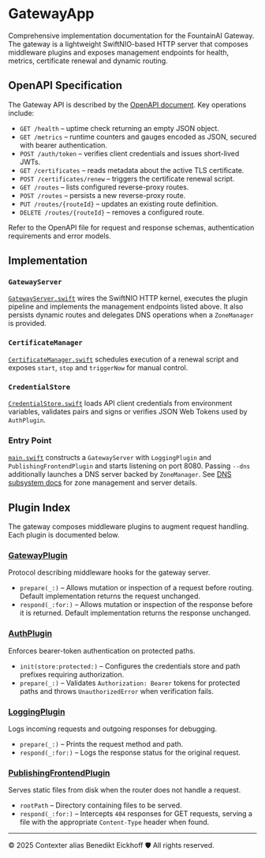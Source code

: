 # GatewayApp

Comprehensive implementation documentation for the FountainAI Gateway. The gateway is a lightweight SwiftNIO-based HTTP server that composes middleware plugins and exposes management endpoints for health, metrics, certificate renewal and dynamic routing.

## OpenAPI Specification
The Gateway API is described by the [OpenAPI document](../FountainOps/FountainAi/openAPI/v1/gateway.yml). Key operations include:

- `GET /health` – uptime check returning an empty JSON object.
- `GET /metrics` – runtime counters and gauges encoded as JSON, secured with bearer authentication.
- `POST /auth/token` – verifies client credentials and issues short-lived JWTs.
- `GET /certificates` – reads metadata about the active TLS certificate.
- `POST /certificates/renew` – triggers the certificate renewal script.
- `GET /routes` – lists configured reverse-proxy routes.
- `POST /routes` – persists a new reverse-proxy route.
- `PUT /routes/{routeId}` – updates an existing route definition.
- `DELETE /routes/{routeId}` – removes a configured route.

Refer to the OpenAPI file for request and response schemas, authentication requirements and error models.

## Implementation

### `GatewayServer`
[`GatewayServer.swift`](GatewayServer.swift) wires the SwiftNIO HTTP kernel, executes the plugin pipeline and implements the management endpoints listed above. It also persists dynamic routes and delegates DNS operations when a `ZoneManager` is provided.

### `CertificateManager`
[`CertificateManager.swift`](CertificateManager.swift) schedules execution of a renewal script and exposes `start`, `stop` and `triggerNow` for manual control.

### `CredentialStore`
[`CredentialStore.swift`](CredentialStore.swift) loads API client credentials from environment variables, validates pairs and signs or verifies JSON Web Tokens used by `AuthPlugin`.

### Entry Point
[`main.swift`](main.swift) constructs a `GatewayServer` with `LoggingPlugin` and `PublishingFrontendPlugin` and starts listening on port 8080. Passing `--dns` additionally launches a DNS server backed by `ZoneManager`. See [DNS subsystem docs](../FountainCodex/DNS/README.md) for zone management and server details.

## Plugin Index

The gateway composes middleware plugins to augment request handling. Each plugin is documented below.

### [GatewayPlugin](GatewayPlugin.swift)
Protocol describing middleware hooks for the gateway server.

- `prepare(_:)` – Allows mutation or inspection of a request before routing. Default implementation returns the request unchanged.
- `respond(_:for:)` – Allows mutation or inspection of the response before it is returned. Default implementation returns the response unchanged.

### [AuthPlugin](AuthPlugin.swift)
Enforces bearer-token authentication on protected paths.

- `init(store:protected:)` – Configures the credentials store and path prefixes requiring authorization.
- `prepare(_:)` – Validates `Authorization: Bearer` tokens for protected paths and throws `UnauthorizedError` when verification fails.

### [LoggingPlugin](LoggingPlugin.swift)
Logs incoming requests and outgoing responses for debugging.

- `prepare(_:)` – Prints the request method and path.
- `respond(_:for:)` – Logs the response status for the original request.

### [PublishingFrontendPlugin](PublishingFrontendPlugin.swift)
Serves static files from disk when the router does not handle a request.

- `rootPath` – Directory containing files to be served.
- `respond(_:for:)` – Intercepts `404` responses for GET requests, serving a file with the appropriate `Content-Type` header when found.

---
© 2025 Contexter alias Benedikt Eickhoff 🛡️ All rights reserved.

